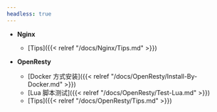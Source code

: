 ```yaml
---
headless: true
---
```




- **Nginx**

  - [Tips]({{< relref "/docs/Nginx/Tips.md" >}})

- **OpenResty**

  - [Docker 方式安装]({{< relref "/docs/OpenResty/Install-By-Docker.md" >}})
  - [Lua 脚本测试]({{< relref "/docs/OpenResty/Test-Lua.md" >}})
  - [Tips]({{< relref "/docs/OpenResty/Tips.md" >}})

  

